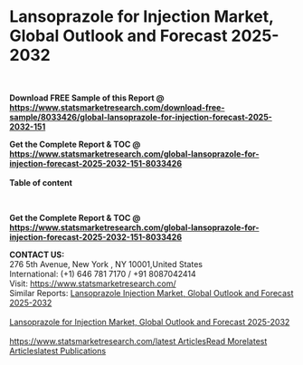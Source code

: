 <h1>Lansoprazole for Injection Market, Global Outlook and Forecast 2025-2032</h1><br/><p><strong>Download FREE Sample of this Report @ <a href="https://www.statsmarketresearch.com/download-free-sample/8033426/global-lansoprazole-for-injection-forecast-2025-2032-151">https://www.statsmarketresearch.com/download-free-sample/8033426/global-lansoprazole-for-injection-forecast-2025-2032-151</a></strong></p><div><b>Get the Complete Report & TOC @ <a href="https://www.statsmarketresearch.com/global-lansoprazole-for-injection-forecast-2025-2032-151-8033426">https://www.statsmarketresearch.com/global-lansoprazole-for-injection-forecast-2025-2032-151-8033426</a></b></div><br><b>Table of content</b><p><br><div><b>Get the Complete Report & TOC @ <a href="https://www.statsmarketresearch.com/global-lansoprazole-for-injection-forecast-2025-2032-151-8033426">https://www.statsmarketresearch.com/global-lansoprazole-for-injection-forecast-2025-2032-151-8033426</a></b></div></p> <b>CONTACT US:</b><br>276 5th Avenue, New York , NY 10001,United States<br>International: (+1) 646 781 7170 / +91 8087042414<br>Visit: <a href="https://www.statsmarketresearch.com/">https://www.statsmarketresearch.com/</a><br>Similar Reports: <a href="https://www.statsmarketresearch.com/global-lansoprazole-for-injection-forecast-2025-2032-151-8033426">Lansoprazole Injection Market, Global Outlook and Forecast 2025-2032</a><br/><br/><a href="https://www.statsmarketresearch.com/global-lansoprazole-for-injection-forecast-2025-2032-151-8033426">Lansoprazole for Injection Market, Global Outlook and Forecast 2025-2032</a><br/><br/><a href="https://gyeongbokgung.com">https://www.statsmarketresearch.com/</a><a href="https://hallyeomaritime.com">latest Articles</a><a href="https://jingwansa.com">Read More</a><a href=https://nguoiviet.jp/">latest Articles</a><a href="https://www.intelmarketresearch.com/">latest Publications</a>